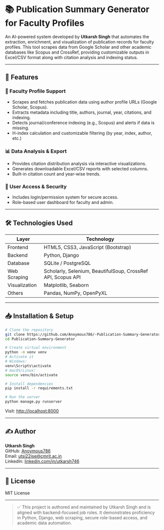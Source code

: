 # 📚 Publication Summary Generator for Faculty Profiles

An AI-powered system developed by **Utkarsh Singh** that automates the extraction, enrichment, and visualization of publication records for faculty profiles. This tool scrapes data from Google Scholar and other academic databases like Scopus and CrossRef, providing customizable outputs in Excel/CSV format along with citation analysis and indexing status.

---

## 🚀 Features

### 👤 Faculty Profile Support
- Scrapes and fetches publication data using author profile URLs (Google Scholar, Scopus).
- Extracts metadata including title, authors, journal, year, citations, and indexing.
- Detects journal/conference indexing (e.g., Scopus) and alerts if data is missing.
- H-index calculation and customizable filtering (by year, index, author, etc.)

### 📊 Data Analysis & Export
- Provides citation distribution analysis via interactive visualizations.
- Generates downloadable Excel/CSV reports with selected columns.
- Built-in citation count and year-wise trends.

### 🔐 User Access & Security
- Includes login/permission system for secure access.
- Role-based user dashboard for faculty and admin.

---

## 🛠️ Technologies Used

| Layer       | Technology                                        |
|-------------|---------------------------------------------------|
| Frontend    | HTML5, CSS3, JavaScript (Bootstrap)              |
| Backend     | Python, Django                                    |
| Database    | SQLite / PostgreSQL                               |
| Web Scraping| Scholarly, Selenium, BeautifulSoup, CrossRef API, Scopus API |
| Visualization | Matplotlib, Seaborn                          |
| Others      | Pandas, NumPy, OpenPyXL                           |

---

## 📥 Installation & Setup

```bash
# Clone the repository
git clone https://github.com/Anoymous786/-Publication-Summary-Generator.git
cd Publication-Summary-Generator

# Create virtual environment
python -m venv venv
# Activate it
# Windows:
venv\Scripts\activate
# macOS/Linux:
source venv/bin/activate

# Install dependencies
pip install -r requirements.txt

# Run the server
python manage.py runserver
```

Visit: [http://localhost:8000](http://localhost:8000)

---

## ✍️ Author

**Utkarsh Singh**  
GitHub: [Anoymous786](https://github.com/Anoymous786)  
Email: [utsi22ise@cmrit.ac.in](mailto:utsi22ise@cmrit.ac.in)  
LinkedIn: [linkedin.com/in/utkarsh746](https://www.linkedin.com/in/utkarsh746)

---

## 📄 License

MIT License

---

> ✅ This project is authored and maintained by Utkarsh Singh and is aligned with backend-focused job roles. It demonstrates proficiency in Python, Django, web scraping, secure role-based access, and academic data automation.
